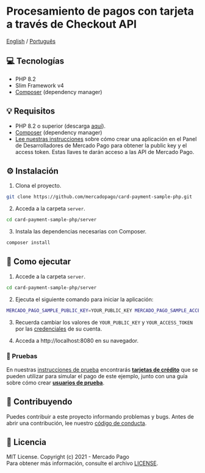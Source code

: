 # Procesamiento de pagos con tarjeta a través de Checkout API
[English](README.md) / [Português](README.pt.md)

## :computer: Tecnologías
- PHP 8.2
- Slim Framework v4
- [Composer](https://getcomposer.org/download) (dependency manager)

## 💡 Requisitos
- PHP 8.2 o superior (descarga [aquí](https://www.php.net/downloads)).
- [Composer](https://getcomposer.org/download) (dependency manager)
- [Lee nuestras instrucciones](https://www.mercadopago.com/developers/es/guides/overview#bookmark_el_desarrollo_con_c%C3%B3digo) sobre cómo crear una aplicación en el Panel de Desarrolladores de Mercado Pago para obtener la public key y el access token. Estas llaves te darán acceso a las API de Mercado Pago.

## :gear: Instalación
1. Clona el proyecto.
```bash
git clone https://github.com/mercadopago/card-payment-sample-php.git
```

2. Acceda a la carpeta `server`.
```bash
cd card-payment-sample-php/server
```

3. Instala las dependencias necesarias con Composer.
```bash
composer install
```

## 🌟 Como ejecutar
1. Accede a la carpeta `server`.
```bash
cd card-payment-sample-php/server
```

2. Ejecuta el siguiente comando para iniciar la aplicación:
```bash
MERCADO_PAGO_SAMPLE_PUBLIC_KEY=YOUR_PUBLIC_KEY MERCADO_PAGO_SAMPLE_ACCESS_TOKEN=YOUR_ACCESS_TOKEN php -S localhost:8080 server.php
```

3. Recuerda cambiar los valores de `YOUR_PUBLIC_KEY` y `YOUR_ACCESS_TOKEN` por las [credenciales](https://www.mercadopago.com/developers/panel) de su cuenta.

4. Acceda a http://localhost:8080 en su navegador.

### :test_tube: Pruebas
En nuestras [instrucciones de prueba](https://www.mercadopago.com/developers/es/guides/online-payments/checkout-api/testing) encontrarás **[tarjetas de crédito](https://www.mercadopago.com/developers/es/guides/online-payments/checkout-api/testing#bookmark_tarjetas_de_prueba)** que se pueden utilizar para simular el pago de este ejemplo, junto con una guía sobre cómo crear **[usuarios de prueba](https://www.mercadopago.com/developers/es/guides/online-payments/checkout-api/testing#bookmark_c_mo_crear_usuarios)**.

## :handshake: Contribuyendo
Puedes contribuir a este proyecto informando problemas y bugs. Antes de abrir una contribución, lee nuestro [código de conducta](CODE_OF_CONDUCT.md).


## :bookmark: Licencia
MIT License. Copyright (c) 2021 - Mercado Pago <br/>
Para obtener más información, consulte el archivo [LICENSE](LICENSE).